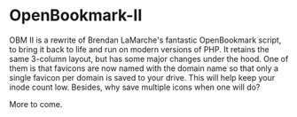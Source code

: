 # OpenBookmark-II
OBM II is a rewrite of Brendan LaMarche's fantastic OpenBookmark script, to bring it back to life and run on modern versions of PHP.  It retains the same 3-column layout, but has some major changes under the hood.  One of them is that favicons are now named with the domain name so that only a single favicon per domain is saved to your drive.  This will help keep your inode count low.  Besides, why save multiple icons when one will do?

More to come.
